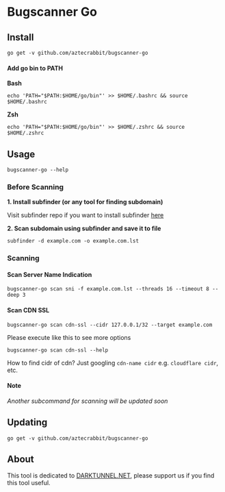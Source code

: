 # Bugscanner Go

Install
-------

	go get -v github.com/aztecrabbit/bugscanner-go


#### Add go bin to PATH

**Bash**

	echo 'PATH="$PATH:$HOME/go/bin"' >> $HOME/.bashrc && source $HOME/.bashrc

**Zsh**

	echo 'PATH="$PATH:$HOME/go/bin"' >> $HOME/.zshrc && source $HOME/.zshrc


Usage
-----

	bugscanner-go --help


### Before Scanning

**1. Install subfinder (or any tool for finding subdomain)**

Visit subfinder repo if you want to install subfinder [here](https://github.com/projectdiscovery/subfinder#installation)


**2. Scan subdomain using subfinder and save it to file**

	subfinder -d example.com -o example.com.lst


### Scanning

#### Scan Server Name Indication

	bugscanner-go scan sni -f example.com.lst --threads 16 --timeout 8 --deep 3

#### Scan CDN SSL

	bugscanner-go scan cdn-ssl --cidr 127.0.0.1/32 --target example.com

Please execute like this to see more options

	bugscanner-go scan cdn-ssl --help

How to find cidr of cdn? Just googling `cdn-name cidr` e.g. `cloudflare cidr`, etc.

#### Note

*Another subcommand for scanning will be updated soon*


Updating
--------

	go get -v github.com/aztecrabbit/bugscanner-go


About
-----

This tool is dedicated to [DARKTUNNEL.NET](https://www.darktunnel.net), please support us if you find this tool useful.
